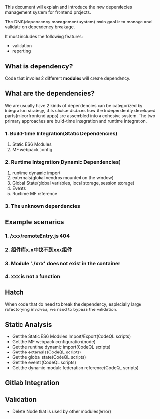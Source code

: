 This document will explain and introduce the new dependecies management system for frontend projects.

The DMS(dependency management system) main goal is to manage and validate on dependency breakage.

It must includes the following features:
- validation
- reporting

## What is dependency?

Code that involes 2 different **modules** will create dependency.

## What are the dependencies?
We are usually have 2 kinds of dependencies can be categorized by integration strategy, this choice dictates how the independently developed parts(micorfrontend apps) are assembled into a cohesive system. The two primary approaches are build-time integration and runtime integration.     


### 1. Build-time Integration(Static Dependencies)
1. Static ES6 Modules
2. MF webpack config

### 2. Runtime Integration(Dynamic Dependencies)
1. runtime dynamic import
2. externals(global vendros mounted on the window)
3. Global State(global variables, local storage, session storage)
3. Events
4. Runtime MF reference

### 3. The unknown dependencies

## Example scenarios

### 1. /xxx/remoteEntry.js 404

### 2. 组件库x.x中找不到xxx组件

### 3. Module './xxx' does not exist in the container

### 4. xxx is not a function

## Hatch
When code that do need to break the dependency, esplecially large refactorying involves, we need to bypass the validation.

## Static Analysis

- Get the Static ES6 Modules Import/Export(CodeQL scripts)
- Get the MF webpack configuration(node)
- Get the runtime dynamic import(CodeQL scripts)
- Get the externals(CodeQL scripts)
- Get the global state(CodeQL scripts)
- Get the events(CodeQL scripts)
- Get the dynamic module federation reference(CodeQL scripts)

## Gitlab Integration


## Validation

- Delete Node that is used by other modules(error)